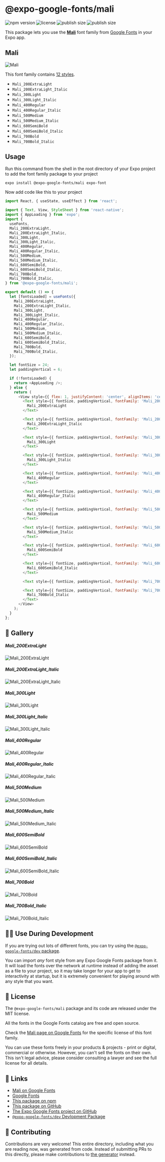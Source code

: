 # @expo-google-fonts/mali

![npm version](https://flat.badgen.net/npm/v/@expo-google-fonts/mali)
![license](https://flat.badgen.net/github/license/expo/google-fonts)
![publish size](https://flat.badgen.net/packagephobia/install/@expo-google-fonts/mali)
![publish size](https://flat.badgen.net/packagephobia/publish/@expo-google-fonts/mali)

This package lets you use the [**Mali**](https://fonts.google.com/specimen/Mali) font family from [Google Fonts](https://fonts.google.com/) in your Expo app.

## Mali

![Mali](./font-family.png)

This font family contains [12 styles](#-gallery).

- `Mali_200ExtraLight`
- `Mali_200ExtraLight_Italic`
- `Mali_300Light`
- `Mali_300Light_Italic`
- `Mali_400Regular`
- `Mali_400Regular_Italic`
- `Mali_500Medium`
- `Mali_500Medium_Italic`
- `Mali_600SemiBold`
- `Mali_600SemiBold_Italic`
- `Mali_700Bold`
- `Mali_700Bold_Italic`

## Usage

Run this command from the shell in the root directory of your Expo project to add the font family package to your project
```sh
expo install @expo-google-fonts/mali expo-font
```

Now add code like this to your project
```js
import React, { useState, useEffect } from 'react';

import { Text, View, StyleSheet } from 'react-native';
import { AppLoading } from 'expo';
import {
  useFonts,
  Mali_200ExtraLight,
  Mali_200ExtraLight_Italic,
  Mali_300Light,
  Mali_300Light_Italic,
  Mali_400Regular,
  Mali_400Regular_Italic,
  Mali_500Medium,
  Mali_500Medium_Italic,
  Mali_600SemiBold,
  Mali_600SemiBold_Italic,
  Mali_700Bold,
  Mali_700Bold_Italic,
} from '@expo-google-fonts/mali';

export default () => {
  let [fontsLoaded] = useFonts({
    Mali_200ExtraLight,
    Mali_200ExtraLight_Italic,
    Mali_300Light,
    Mali_300Light_Italic,
    Mali_400Regular,
    Mali_400Regular_Italic,
    Mali_500Medium,
    Mali_500Medium_Italic,
    Mali_600SemiBold,
    Mali_600SemiBold_Italic,
    Mali_700Bold,
    Mali_700Bold_Italic,
  });

  let fontSize = 24;
  let paddingVertical = 6;

  if (!fontsLoaded) {
    return <AppLoading />;
  } else {
    return (
      <View style={{ flex: 1, justifyContent: 'center', alignItems: 'center' }}>
        <Text style={{ fontSize, paddingVertical, fontFamily: 'Mali_200ExtraLight' }}>
          Mali_200ExtraLight
        </Text>

        <Text style={{ fontSize, paddingVertical, fontFamily: 'Mali_200ExtraLight_Italic' }}>
          Mali_200ExtraLight_Italic
        </Text>

        <Text style={{ fontSize, paddingVertical, fontFamily: 'Mali_300Light' }}>
          Mali_300Light
        </Text>

        <Text style={{ fontSize, paddingVertical, fontFamily: 'Mali_300Light_Italic' }}>
          Mali_300Light_Italic
        </Text>

        <Text style={{ fontSize, paddingVertical, fontFamily: 'Mali_400Regular' }}>
          Mali_400Regular
        </Text>

        <Text style={{ fontSize, paddingVertical, fontFamily: 'Mali_400Regular_Italic' }}>
          Mali_400Regular_Italic
        </Text>

        <Text style={{ fontSize, paddingVertical, fontFamily: 'Mali_500Medium' }}>
          Mali_500Medium
        </Text>

        <Text style={{ fontSize, paddingVertical, fontFamily: 'Mali_500Medium_Italic' }}>
          Mali_500Medium_Italic
        </Text>

        <Text style={{ fontSize, paddingVertical, fontFamily: 'Mali_600SemiBold' }}>
          Mali_600SemiBold
        </Text>

        <Text style={{ fontSize, paddingVertical, fontFamily: 'Mali_600SemiBold_Italic' }}>
          Mali_600SemiBold_Italic
        </Text>

        <Text style={{ fontSize, paddingVertical, fontFamily: 'Mali_700Bold' }}>Mali_700Bold</Text>

        <Text style={{ fontSize, paddingVertical, fontFamily: 'Mali_700Bold_Italic' }}>
          Mali_700Bold_Italic
        </Text>
      </View>
    );
  }
};

```

## 🔡 Gallery

##### Mali_200ExtraLight
![Mali_200ExtraLight](./Mali_200ExtraLight.ttf.png)

##### Mali_200ExtraLight_Italic
![Mali_200ExtraLight_Italic](./Mali_200ExtraLight_Italic.ttf.png)

##### Mali_300Light
![Mali_300Light](./Mali_300Light.ttf.png)

##### Mali_300Light_Italic
![Mali_300Light_Italic](./Mali_300Light_Italic.ttf.png)

##### Mali_400Regular
![Mali_400Regular](./Mali_400Regular.ttf.png)

##### Mali_400Regular_Italic
![Mali_400Regular_Italic](./Mali_400Regular_Italic.ttf.png)

##### Mali_500Medium
![Mali_500Medium](./Mali_500Medium.ttf.png)

##### Mali_500Medium_Italic
![Mali_500Medium_Italic](./Mali_500Medium_Italic.ttf.png)

##### Mali_600SemiBold
![Mali_600SemiBold](./Mali_600SemiBold.ttf.png)

##### Mali_600SemiBold_Italic
![Mali_600SemiBold_Italic](./Mali_600SemiBold_Italic.ttf.png)

##### Mali_700Bold
![Mali_700Bold](./Mali_700Bold.ttf.png)

##### Mali_700Bold_Italic
![Mali_700Bold_Italic](./Mali_700Bold_Italic.ttf.png)


## 👩‍💻 Use During Development

If you are trying out lots of different fonts, you can try using the [`@expo-google-fonts/dev` package](https://github.com/expo/google-fonts/tree/master/font-packages/dev#readme).

You can import *any* font style from any Expo Google Fonts package from it. It will load the fonts
over the network at runtime instead of adding the asset as a file to your project, so it may take longer
for your app to get to interactivity at startup, but it is extremely convenient
for playing around with any style that you want.

## 📖 License

The `@expo-google-fonts/mali` package and its code are released under the MIT license.

All the fonts in the Google Fonts catalog are free and open source.

Check the [Mali page on Google Fonts](https://fonts.google.com/specimen/Mali) for the specific license of this font family.

You can use these fonts freely in your products & projects - print or digital, commercial or otherwise. However, you can't sell the fonts on their own. This isn't legal advice, please consider consulting a lawyer and see the full license for all details.

## 🔗 Links

- [Mali on Google Fonts](https://fonts.google.com/specimen/Mali)
- [Google Fonts](https://fonts.google.com/)
- [This package on npm](https://www.npmjs.com/package/@expo-google-fonts/mali)
- [This package on GitHub](https://github.com/expo/google-fonts/tree/master/font-packages/mali)
- [The Expo Google Fonts project on GitHub](https://github.com/expo/google-fonts)
- [`@expo-google-fonts/dev` Devlopment Package](https://github.com/expo/google-fonts/tree/master/font-packages/dev)

## 🤝 Contributing

Contributions are very welcome! This entire directory, including what you are reading now, was generated from code. Instead of submitting PRs to this directly, please make contributions to [the generator](https://github.com/expo/google-fonts/tree/master/packages/generator) instead.
